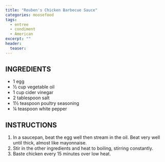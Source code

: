 ```yaml
---
title: "Reuben's Chicken Barbecue Sauce"
categories: moosefood
tags: 
  - entree
  - condiment
  - American
excerpt: ""
header:
  teaser:
---
```


## INGREDIENTS
* 1 egg
* ½ cup vegetable oil
* 1 cup cider vinegar
* 2 tablespoon salt
* 1½ teaspoon poultry seasoning
* ¼ teaspoon white pepper

## INSTRUCTIONS
1.  In a saucepan, beat the egg well then stream in the oil. Beat very well until thick, almost like mayonnaise. 
2.  Stir in the other ingredients and heat to boiling, stirring constantly. 
3.  Baste chicken every 15 minutes over low heat.

